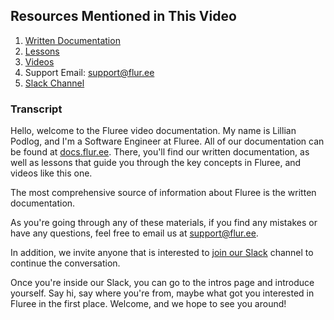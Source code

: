 ## Resources Mentioned in This Video

1. [Written Documentation](https://docs.flur.ee/docs)
2. [Lessons](https://docs.flur.ee/lesson)
3. [Videos](https://docs.flur.ee/video)
4. Support Email: support@flur.ee
5. <a href="https://join.slack.com/t/flureedb/shared_invite/enQtNTM1NzI4MTEzODA4LWEzNTMzN2VmYjBiODQ5MDUzODg1M2E3OTBjNGVmM2EwNmZhMGMwNTg2ZmJiZjk2MjA5NDkwYTk0OTVhODQ1Y2U" target="_blank" rel="noopener noreferrer">Slack Channel</a>

### Transcript

Hello, welcome to the Fluree video documentation. My name is Lillian Podlog, and I'm a Software Engineer at Fluree. All of our documentation can be found at [docs.flur.ee](https://docs.flur.ee/docs). There, you'll find our written documentation, as well as lessons that guide you through the key concepts in Fluree, and videos like this one.

The most comprehensive source of information about Fluree is the written documentation.

As you're going through any of these materials, if you find any mistakes or have any questions, feel free to email us at support@flur.ee.

In addition, we invite anyone that is interested to <a href="https://join.slack.com/t/flureedb/shared_invite/enQtNTM1NzI4MTEzODA4LWEzNTMzN2VmYjBiODQ5MDUzODg1M2E3OTBjNGVmM2EwNmZhMGMwNTg2ZmJiZjk2MjA5NDkwYTk0OTVhODQ1Y2U" target="_blank" rel="noopener noreferrer">join our Slack</a> channel to continue the conversation.

Once you're inside our Slack, you can go to the intros page and introduce yourself. Say hi, say where you're from, maybe what got you interested in Fluree in the first place. Welcome, and we hope to see you around!

